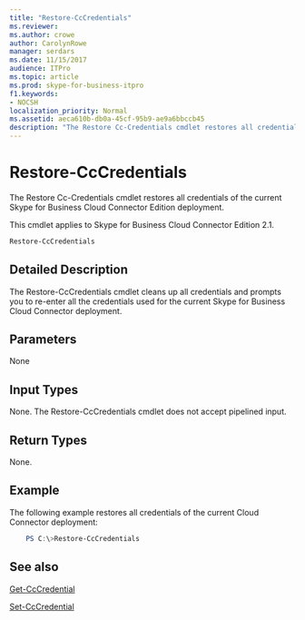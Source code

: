 ```yaml
---
title: "Restore-CcCredentials"
ms.reviewer: 
ms.author: crowe
author: CarolynRowe
manager: serdars
ms.date: 11/15/2017
audience: ITPro
ms.topic: article
ms.prod: skype-for-business-itpro
f1.keywords:
- NOCSH
localization_priority: Normal
ms.assetid: aeca610b-db0a-45cf-95b9-ae9a6bbccb45
description: "The Restore Cc-Credentials cmdlet restores all credentials of the current Skype for Business Cloud Connector Edition deployment."
---
```


# Restore-CcCredentials
 
The Restore Cc-Credentials cmdlet restores all credentials of the current Skype for Business Cloud Connector Edition deployment. 
  
This cmdlet applies to Skype for Business Cloud Connector Edition 2.1.
  
```powershell
Restore-CcCredentials 
```

## Detailed Description

The Restore-CcCredentials cmdlet cleans up all credentials and prompts you to re-enter all the credentials used for the current Skype for Business Cloud Connector deployment.
  
## Parameters

None
  
## Input Types

None. The Restore-CcCredentials cmdlet does not accept pipelined input.
  
## Return Types

None.
  
## Example

The following example restores all credentials of the current Cloud Connector deployment:
  
```powershell
    PS C:\>Restore-CcCredentials
```

## See also

[Get-CcCredential](get-cccredential.md)
  
[Set-CcCredential](set-cccredential.md)
  

